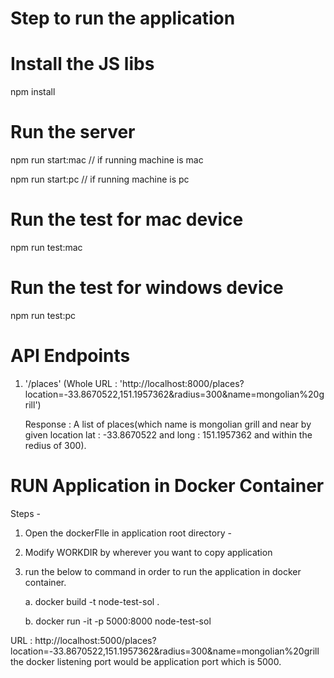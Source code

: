 Step to run the application 
================================

# Install the JS libs
  npm install

# Run the server
  npm run start:mac // if running machine is mac
  
  
  npm run start:pc // if running machine is pc
  
# Run the test for mac device
  npm run test:mac

# Run the test for windows device
  npm run test:pc


# API Endpoints

1. '/places' (Whole URL : 'http://localhost:8000/places?location=-33.8670522,151.1957362&radius=300&name=mongolian%20grill')
    
    Response : A list of places(which name is mongolian grill and near by given location lat : -33.8670522 and long : 151.1957362 and within the redius of 300).


# RUN Application in Docker Container

Steps -
 1. Open the dockerFIle in application root directory -
 2. Modify WORKDIR by wherever you want to copy application
 3. run the below to command in order to run the application in docker container.
 
    a.  docker build -t node-test-sol .
    
    b.  docker run -it -p 5000:8000 node-test-sol
  
URL : http://localhost:5000/places?location=-33.8670522,151.1957362&radius=300&name=mongolian%20grill 
the docker listening port would be application port which is 5000.
